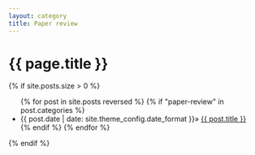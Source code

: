 ```yaml
---
layout: category
title: Paper review
---
```

<h1 class="post-title">{{ page.title }}</h1>

{% if site.posts.size > 0 %}
  <ul>
    {% for post in site.posts reversed %}
      {% if "paper-review" in post.categories %}
        <li class="post-list-item">
          <span class="home-date">
            {{ post.date | date: site.theme_config.date_format }}»
          </span>
          <a href="{{ post.url | relative_url }}">{{ post.title }}</a>
        </li>
      {% endif %}
    {% endfor %}
  </ul>
{% endif %}
